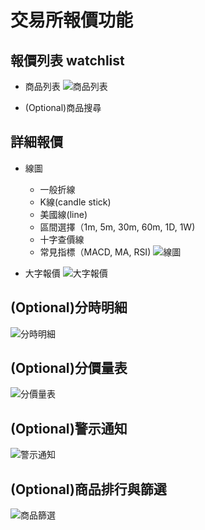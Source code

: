 # 交易所報價功能
## 報價列表 watchlist
* 商品列表
![商品列表](targetlist.png)

* (Optional)商品搜尋

## 詳細報價
* 線圖
    * 一般折線
    * K線(candle stick)
    * 美國線(line)
    * 區間選擇（1m, 5m, 30m, 60m, 1D, 1W)
    * 十字查價線
    * 常見指標（MACD, MA, RSI)
![線圖](chart.png)

* 大字報價
![大字報價](quotebanner.png)

## (Optional)分時明細
![分時明細](tradetimeslice.png)

## (Optional)分價量表
![分價量表](tradevolumeslice.png)

## (Optional)警示通知
![警示通知](alert.png)

## (Optional)商品排行與篩選
![商品篩選](rank.png)
